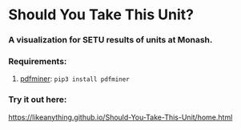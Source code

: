 # Should You Take This Unit?
### A visualization for SETU results of units at Monash.

### Requirements:
1.  [pdfminer](https://euske.github.io/pdfminer/): `pip3 install pdfminer`


### Try it out here:
https://likeanything.github.io/Should-You-Take-This-Unit/home.html
